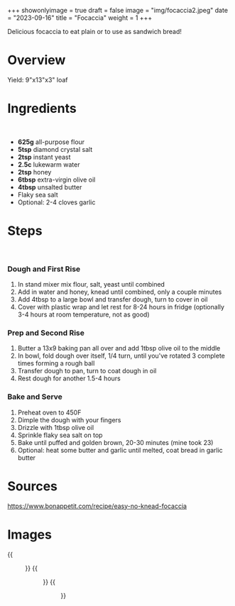 +++
showonlyimage = true
draft = false
image = "img/focaccia2.jpeg"
date = "2023-09-16"
title = "Focaccia"
weight = 1
+++

Delicious focaccia to eat plain or to use as sandwich bread!
<!--more-->

# Overview

Yield: 9"x13"x3" loaf

# Ingredients
<br />

* **625g** all-purpose flour
* **5tsp** diamond crystal salt
* **2tsp** instant yeast
* **2.5c** lukewarm water
* **2tsp** honey
* **6tbsp** extra-virgin olive oil
* **4tbsp** unsalted butter
* Flaky sea salt
* Optional: 2-4 cloves garlic

# Steps
<br />

### Dough and First Rise
1. In stand mixer mix flour, salt, yeast until combined
2. Add in water and honey, knead until combined, only a couple minutes
3. Add 4tbsp to a large bowl and transfer dough, turn to cover in oil
4. Cover with plastic wrap and let rest for 8-24 hours in fridge (optionally 3-4 hours at room temperature, not as good)

### Prep and Second Rise
1. Butter a 13x9 baking pan all over and add 1tbsp olive oil to the middle
2. In bowl, fold dough over itself, 1/4 turn, until you've rotated 3 complete times forming a rough ball
3. Transfer dough to pan, turn to coat dough in oil
4. Rest dough for another 1.5-4 hours

### Bake and Serve
1. Preheat oven to 450F
2. Dimple the dough with your fingers
3. Drizzle with 1tbsp olive oil
4. Sprinkle flaky sea salt on top
5. Bake until puffed and golden brown, 20-30 minutes (mine took 23)
6. Optional: heat some butter and garlic until melted, coat bread in garlic butter

# Sources
https://www.bonappetit.com/recipe/easy-no-knead-focaccia

# Images
{{<figure src="/img/focaccia1.jpeg" link="/img/focaccia1.jpeg" alt="focaccia1" height="300px">}}
{{<figure src="/img/focaccia2.jpeg" link="/img/focaccia2.jpeg" alt="focaccia2" height="300px">}}
{{<figure src="/img/focaccia3.jpeg" link="/img/focaccia3.jpeg" alt="focaccia3" height="300px">}}